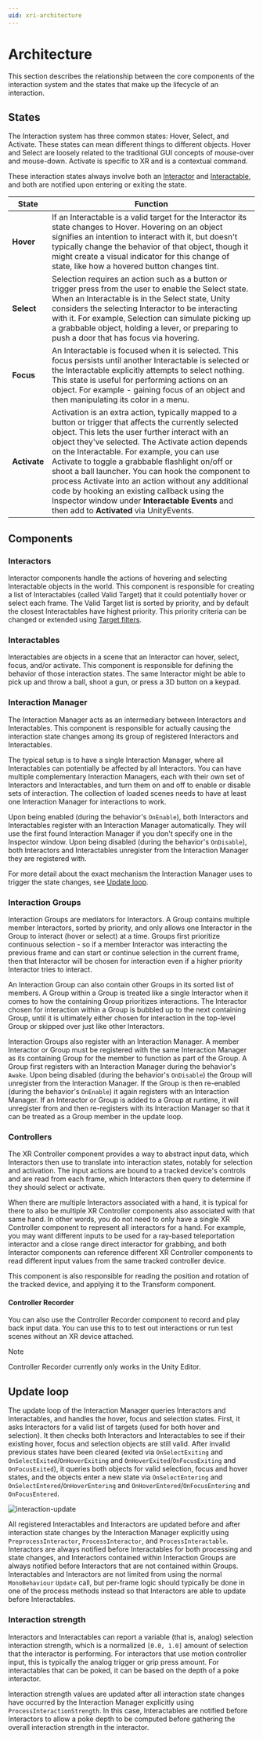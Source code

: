 ```yaml
---
uid: xri-architecture
---
```

# Architecture

This section describes the relationship between the core components of the interaction system and the states that make up the lifecycle of an interaction.

<a id="states"></a>
## States

The Interaction system has three common states: Hover, Select, and Activate. These states can mean different things to different objects. Hover and Select are loosely related to the traditional GUI concepts of mouse-over and mouse-down. Activate is specific to XR and is a contextual command.

These interaction states always involve both an [Interactor](#interactors) and [Interactable](#interactables), and both are notified upon entering or exiting the state.

| State | Function |
|---|---|
| **Hover** | If an Interactable is a valid target for the Interactor its state changes to Hover. Hovering on an object signifies an intention to interact with it, but doesn't typically change the behavior of that object, though it might create a visual indicator for this change of state, like how a hovered button changes tint. |
| **Select** | Selection requires an action such as a button or trigger press from the user to enable the Select state. When an Interactable is in the Select state, Unity considers the selecting Interactor to be interacting with it. For example, Selection can simulate picking up a grabbable object, holding a lever, or preparing to push a door that has focus via hovering. |
| **Focus** | An Interactable is focused when it is selected. This focus persists until another Interactable is selected or the Interactable explicitly attempts to select nothing. This state is useful for performing actions on an object. For example - gaining focus of an object and then manipulating its color in a menu.
| **Activate** | Activation is an extra action, typically mapped to a button or trigger that affects the currently selected object. This lets the user further interact with an object they've selected. The Activate action depends on the Interactable. For example, you can use Activate to toggle a grabbable flashlight on/off or shoot a ball launcher. You can hook the component to process Activate into an action without any additional code by hooking an existing callback using the Inspector window under **Interactable Events** and then add to **Activated** via UnityEvents. |

## Components

### Interactors
Interactor components handle the actions of hovering and selecting Interactable objects in the world. This component is responsible for creating a list of Interactables (called Valid Target) that it could potentially hover or select each frame. The Valid Target list is sorted by priority, and by default the closest Interactables have highest priority. This priority criteria can be changed or extended using [Target filters](target-filters.md).

### Interactables
Interactables are objects in a scene that an Interactor can hover, select, focus, and/or activate. This component is responsible for defining the behavior of those interaction states. The same Interactor might be able to pick up and throw a ball, shoot a gun, or press a 3D button on a keypad.

### Interaction Manager
The Interaction Manager acts as an intermediary between Interactors and Interactables. This component is responsible for actually causing the interaction state changes among its group of registered Interactors and Interactables.

The typical setup is to have a single Interaction Manager, where all Interactables can potentially be affected by all Interactors. You can have multiple complementary Interaction Managers, each with their own set of Interactors and Interactables, and turn them on and off to enable or disable sets of interaction. The collection of loaded scenes needs to have at least one Interaction Manager for interactions to work.

Upon being enabled (during the behavior's `OnEnable`), both Interactors and Interactables register with an Interaction Manager automatically. They will use the first found Interaction Manager if you don't specify one in the Inspector window. Upon being disabled (during the behavior's `OnDisable`), both Interactors and Interactables unregister from the Interaction Manager they are registered with.

For more detail about the exact mechanism the Interaction Manager uses to trigger the state changes, see [Update loop](#update-loop).

<a id="interaction-groups"></a>
### Interaction Groups
Interaction Groups are mediators for Interactors. A Group contains multiple member Interactors, sorted by priority, and only allows one Interactor in the Group to interact (hover or select) at a time. Groups first prioritize continuous selection - so if a member Interactor was interacting the previous frame and can start or continue selection in the current frame, then that Interactor will be chosen for interaction even if a higher priority Interactor tries to interact.

An Interaction Group can also contain other Groups in its sorted list of members. A Group within a Group is treated like a single Interactor when it comes to how the containing Group prioritizes interactions. The Interactor chosen for interaction within a Group is bubbled up to the next containing Group, until it is ultimately either chosen for interaction in the top-level Group or skipped over just like other Interactors.

Interaction Groups also register with an Interaction Manager. A member Interactor or Group must be registered with the same Interaction Manager as its containing Group for the member to function as part of the Group. A Group first registers with an Interaction Manager during the behavior's `Awake`. Upon being disabled (during the behavior's `OnDisable`) the Group will unregister from the Interaction Manager. If the Group is then re-enabled (during the behavior's `OnEnable`) it again registers with an Interaction Manager. If an Interactor or Group is added to a Group at runtime, it will unregister from and then re-registers with its Interaction Manager so that it can be treated as a Group member in the update loop.

### Controllers
The XR Controller component provides a way to abstract input data, which Interactors then use to translate into interaction states, notably for selection and activation. The input actions are bound to a tracked device's controls and are read from each frame, which Interactors then query to determine if they should select or activate.

When there are multiple Interactors associated with a hand, it is typical for there to also be multiple XR Controller components also associated with that same hand. In other words, you do not need to only have a single XR Controller component to represent all interactors for a hand. For example, you may want different inputs to be used for a ray-based teleportation interactor and a close range direct interactor for grabbing, and both Interactor components can reference different XR Controller components to read different input values from the same tracked controller device.

This component is also responsible for reading the position and rotation of the tracked device, and applying it to the Transform component.

#### Controller Recorder
You can also use the Controller Recorder component to record and play back input data. You can use this to to test out interactions or run test scenes without an XR device attached.

> [!Note]
> Controller Recorder currently only works in the Unity Editor.

## Update loop

The update loop of the Interaction Manager queries Interactors and Interactables, and handles the hover, focus and selection states. First, it asks Interactors for a valid list of targets (used for both hover and selection). It then checks both Interactors and Interactables to see if their existing hover, focus and selection objects are still valid. After invalid previous states have been cleared (exited via `OnSelectExiting` and `OnSelectExited`/`OnHoverExiting` and `OnHoverExited`/`OnFocusExiting` and `OnFocusExited`), it queries both objects for valid selection, focus and hover states, and the objects enter a new state via `OnSelectEntering` and `OnSelectEntered`/`OnHoverEntering` and `OnHoverEntered`/`OnFocusEntering` and `OnFocusEntered`.

![interaction-update](images/interaction-update.svg)

All registered Interactables and Interactors are updated before and after interaction state changes by the Interaction Manager explicitly using `PreprocessInteractor`, `ProcessInteractor`, and `ProcessInteractable`. Interactors are always notified before Interactables for both processing and state changes, and Interactors contained within Interaction Groups are always notified before Interactors that are not contained within Groups. Interactables and Interactors are not limited from using the normal `MonoBehaviour` `Update` call, but per-frame logic should typically be done in one of the process methods instead so that Interactors are able to update before Interactables.

### Interaction strength

Interactors and Interactables can report a variable (that is, analog) selection interaction strength, which is a normalized `[0.0, 1.0]` amount of selection that the interactor is performing. For interactors that use motion controller input, this is typically the analog trigger or grip press amount. For interactables that can be poked, it can be based on the depth of a poke interactor.

Interaction strength values are updated after all interaction state changes have occurred by the Interaction Manager explicitly using `ProcessInteractionStrength`. In this case, Interactables are notified before Interactors to allow a poke depth to be computed before gathering the overall interaction strength in the interactor.